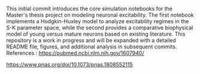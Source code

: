 This initial commit introduces the core simulation notebooks for the Master's thesis project on modeling neuronal excitability. The first notebook implements a Hodgkin-Huxley model to analyze excitability regimes in the S-K parameter space, while the second provides a comparative biophysical model of young versus mature neurons based on existing literature. This repository is a work in progress and will be expanded with a detailed README file, figures, and additional analysis in subsequent commits.
References :
https://pubmed.ncbi.nlm.nih.gov/1607940/

https://www.pnas.org/doi/10.1073/pnas.1808552115
